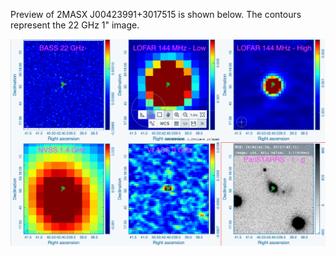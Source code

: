 Preview of 2MASX J00423991+3017515 is shown below. The contours represent the 22 GHz 1" image. 

![2MASXJ00423991+3017515.png](2MASXJ00423991+3017515.png "2MASXJ00423991+3017515")

